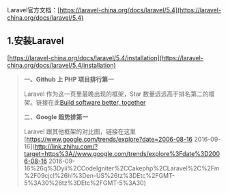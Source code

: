 Laravel官方文档：[https://laravel-china.org/docs/laravel/5.4](https://laravel-china.org/docs/laravel/5.4)

## **1.安装Laravel**

[https://laravel-china.org/docs/laravel/5.4/installation](https://laravel-china.org/docs/laravel/5.4/installation)

> **一、Github 上 PHP 项目排行第一**
>
> Laravel 作为这一页里最晚出现的框架，Star 数量远远高于排名第二的框架。链接在此[Build software better, together](http://link.zhihu.com/?target=https%3A//github.com/search%3Fl%3DPHP%26o%3Ddesc%26q%3D%2Bstars%253A%253E0%26ref%3Dsearchresults%26s%3Dstars%26type%3DRepositories)
>
> 二、**Google 趋势排第一**
>
> Laravel 跟其他框架的对比图，链接在这里[https://www.google.com/trends/explore?date=2006-08-16 2016-09-16](http://link.zhihu.com/?target=https%3A//www.google.com/trends/explore%3Fdate%3D2006-08-16 2016-09-16%26q%3Dyii%2CCodeIgniter%2CCakephp%2CLaravel%2C%2Fm%2F09cjcl%26hl%3Den-US%26tz%3DEtc%2FGMT-5%3A30%26tz%3DEtc%2FGMT-5%3A30)



